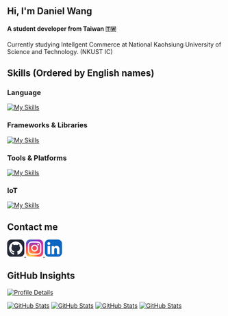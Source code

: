 Hi, I'm Daniel Wang
--
#### A student developer from Taiwan 🇹🇼
Currently studying Intellgent Commerce at National Kaohsiung University of Science and Technology. (NKUST IC)

**Skills** (Ordered by English names)
--
### Language

[![My Skills](https://skillicons.dev/icons?i=bash,cpp,css,go,html,java,js,python&perline=5&theme=light)](https://skillicons.dev)

### Frameworks & Libraries

[![My Skills](https://skillicons.dev/icons?i=express,flask,pytorch,react,tailwind&perline=5&theme=light)](https://skillicons.dev)

### Tools & Platforms

[![My Skills](https://skillicons.dev/icons?i=git,docker,mongodb,mysql,nginx,nodejs,postman,linux&perline=5&theme=light)](https://skillicons.dev)

### IoT

[![My Skills](https://skillicons.dev/icons?i=arduino,raspberrypi&perline=5&theme=light)](https://skillicons.dev)

**Contact me**
--
<div style="display: inline-block;">
    <a href="https://github.com/DanielWang2002">
        <img src="https://github.com/tandpfun/skill-icons/blob/main/icons/Github-Dark.svg" alt="GitHub" width="40" height="40">
    </a>
    <a href="https://www.instagram.com/xiang_612/">
        <img src="https://github.com/tandpfun/skill-icons/blob/main/icons/Instagram.svg" alt="Instagram" width="40" height="40">
    </a>
    <a href="https://www.linkedin.com/in/DanielWang2002/">
        <img src="https://github.com/tandpfun/skill-icons/blob/main/icons/LinkedIn.svg" alt="Instagram" width="40" height="40">
    </a>
</div>

**GitHub Insights**
--
[![Profile Details](http://github-profile-summary-cards.vercel.app/api/cards/profile-details?username=DanielWang2002&theme=tokyonight)](https://github.com/vn7n24fzkq/github-profile-summary-cards)

[![GitHub Stats](http://github-profile-summary-cards.vercel.app/api/cards/stats?username=DanielWang2002&theme=tokyonight)](https://github.com/vn7n24fzkq/github-profile-summary-cards)
[![GitHub Stats](http://github-profile-summary-cards.vercel.app/api/cards/productive-time?username=DanielWang2002&theme=tokyonight&utcOffset=+8)](https://github.com/vn7n24fzkq/github-profile-summary-cards)
[![GitHub Stats](http://github-profile-summary-cards.vercel.app/api/cards/most-commit-language?username=DanielWang2002&theme=tokyonight)](https://github.com/vn7n24fzkq/github-profile-summary-cards)
[![GitHub Stats](http://github-profile-summary-cards.vercel.app/api/cards/repos-per-language?username=DanielWang2002&theme=tokyonight)](https://github.com/vn7n24fzkq/github-profile-summary-cards)
